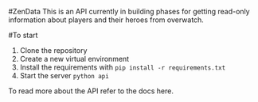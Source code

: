 #ZenData
This is an API currently in building phases for getting read-only information about players and their heroes from overwatch.

#To start
1. Clone the repository
2. Create a new virtual environment
3. Install the requirements with ```pip install -r requirements.txt```
4. Start the server ```python api```

To read more about the API refer to the docs here.
